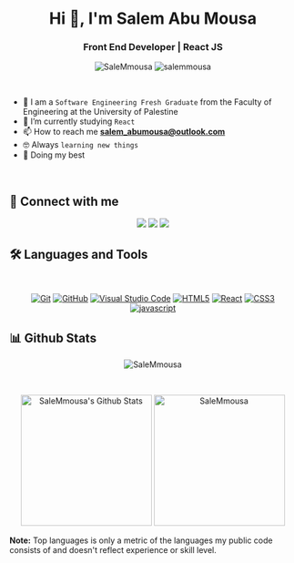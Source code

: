 <h1 align="center">Hi 👋, I'm Salem Abu Mousa</h1>
<h3 align="center">Front End Developer | React JS</h3>

<p align="center"> <img src="https://komarev.com/ghpvc/?username=SaleMmousa&label=Profile%20views&color=0e75b6&style=flat" alt="SaleMmousa" />
		   <img src="https://img.shields.io/github/followers/SaleMmousa?label=Followers" alt="salemmousa" />
</p>
<br>

- :school: I am a `Software Engineering Fresh Graduate` from the Faculty of Engineering  at the University of Palestine
- 🌱 I’m currently studying `React`
- 📫 How to reach me **salem_abumousa@outlook.com**
- :nerd_face: Always `learning new things`
- 🐼 Doing my best 

<br>

## 📩 Connect with me
<p align="center">
    <a href="mailto:salem_mousa@outlook.com" title="Gmail"><img src="https://img.shields.io/badge/gmail-%23F05033.svg?style=for-the-badge&logo=gmail&logoColor=white"/></a>  
    <a href="https://www.facebook.com/salem.mousa.1833" title="Facebook"><img src="https://img.shields.io/badge/Facebook-%231877F2.svg?style=for-the-badge&logo=Facebook&logoColor=white"/></a>
    <a href="https://www.linkedin.com/in/salem-abumousa/" title="LinkedIn"><img src="https://img.shields.io/badge/linkedin-%230077B5.svg?style=for-the-badge&logo=linkedin&logoColor=white"/></a>  
</p>

## 🛠 Languages and Tools
<br>
<p align="center">
<a href="https://git-scm.com/" title="Git"><img src="https://img.shields.io/badge/git-%23F05033.svg?style=for-the-badge&logo=git&logoColor=white" alt="Git"></a>
<a href="https://github.com/" title="GitHub"><img src="https://img.shields.io/badge/github-%23121011.svg?style=for-the-badge&logo=github&logoColor=white" alt="GitHub"></a>
<a href="https://code.visualstudio.com/" title="Visual Studio Code"><img src="https://img.shields.io/badge/Visual%20Studio%20Code-0078d7.svg?style=for-the-badge&logo=visual-studio-code&logoColor=white" alt="Visual Studio Code"></a>
<a href="https://www.w3.org/TR/html5/" title="HTML5"><img src="https://img.shields.io/badge/html5-%23E34F26.svg?style=for-the-badge&logo=html5&logoColor=white" alt="HTML5"></a>
<a href="https://react.dev" title="React"><img src="https://img.shields.io/badge/react-%231572B6.svg?style=for-the-badge&logo=react&logoColor=white" alt="React"></a>
<a href="https://www.w3.org/Style/CSS/" title="CSS3"><img src="https://img.shields.io/badge/css3-%23157122B6.svg?style=for-the-badge&logo=css3&logoColor=white" alt="CSS3"></a>
<a href="https://javascript.dev" title="javascript"><img src="https://img.shields.io/badge/javascript-%23f7e025.svg?style=for-the-badge&logo=javascript&logoColor=white" alt="javascript"></a>
</p>


## 📊 Github Stats
<p align="center"><img src="https://github-readme-streak-stats.herokuapp.com/?user=SaleMmousa&theme=tokyonight_duo" alt="SaleMmousa" /></p>
  <br/>
  <p align="center">
    <a href="https://github.com/anuraghazra/github-readme-stats">
	    <img alt="SaleMmousa's Github Stats" src="https://github-readme-stats.vercel.app/api?username=SaleMmousa&show_icons=true&count_private=true&locale=en&theme=tokyonight&layout=compact" height="230px"/></a>
	  <img src="https://github-readme-stats.vercel.app/api/top-langs?username=SaleMmousa&langs_count=10&show_icons=true&locale=en&theme=tokyonight" alt="SaleMmousa" height="230px"/>
<br/>

  <b>Note:</b> Top languages is only a metric of the languages my public code consists of and doesn't reflect experience or skill level.
  </p>
  
